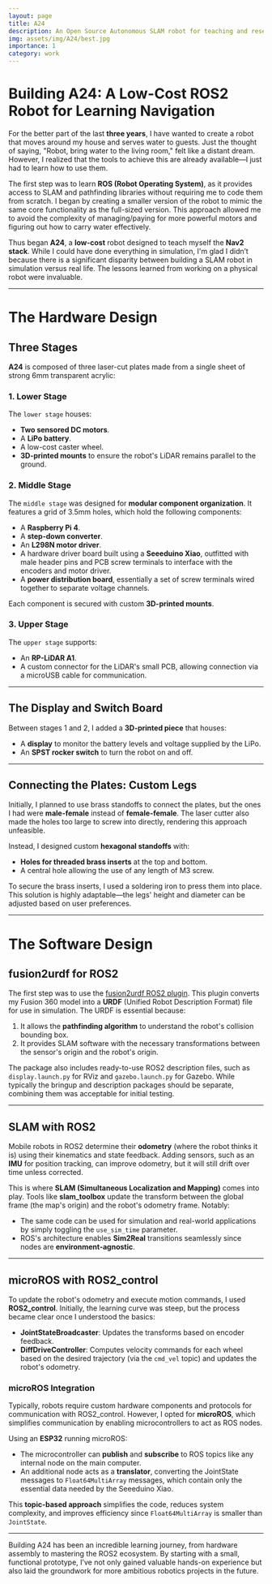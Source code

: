 ```yaml
---
layout: page
title: A24
description: An Open Source Autonomous SLAM robot for teaching and research based on ROS2, Nav2 and slam_toolbox
img: assets/img/A24/best.jpg
importance: 1
category: work
---
```


# Building A24: A Low-Cost ROS2 Robot for Learning Navigation

For the better part of the last **three years**, I have wanted to create a robot that moves around my house and serves water to guests. Just the thought of saying, "Robot, bring water to the living room," felt like a distant dream. However, I realized that the tools to achieve this are already available—I just had to learn how to use them. 

The first step was to learn **ROS (Robot Operating System)**, as it provides access to SLAM and pathfinding libraries without requiring me to code them from scratch. I began by creating a smaller version of the robot to mimic the same core functionality as the full-sized version. This approach allowed me to avoid the complexity of managing/paying for more powerful motors and figuring out how to carry water effectively.

Thus began **A24**, a **low-cost** robot designed to teach myself the **Nav2 stack**. While I could have done everything in simulation, I'm glad I didn’t because there is a significant disparity between building a SLAM robot in simulation versus real life. The lessons learned from working on a physical robot were invaluable.

---

# The Hardware Design

## **Three Stages**

**A24** is composed of three laser-cut plates made from a single sheet of strong 6mm transparent acrylic:

### **1. Lower Stage**
The `lower stage` houses:
- **Two sensored DC motors**.
- A **LiPo battery**.
- A low-cost caster wheel.
- **3D-printed mounts** to ensure the robot's LiDAR remains parallel to the ground.

### **2. Middle Stage**
The `middle stage` was designed for **modular component organization**. It features a grid of 3.5mm holes, which hold the following components:
- A **Raspberry Pi 4**.
- A **step-down converter**.
- An **L298N motor driver**.
- A hardware driver board built using a **Seeeduino Xiao**, outfitted with male header pins and PCB screw terminals to interface with the encoders and motor driver.
- A **power distribution board**, essentially a set of screw terminals wired together to separate voltage channels.

Each component is secured with custom **3D-printed mounts**.

### **3. Upper Stage**
The `upper stage` supports:
- An **RP-LiDAR A1**.
- A custom connector for the LiDAR's small PCB, allowing connection via a microUSB cable for communication.

---

## **The Display and Switch Board**
Between stages 1 and 2, I added a **3D-printed piece** that houses:
- A **display** to monitor the battery levels and voltage supplied by the LiPo.
- An **SPST rocker switch** to turn the robot on and off.

---

## **Connecting the Plates: Custom Legs**
Initially, I planned to use brass standoffs to connect the plates, but the ones I had were **male-female** instead of **female-female**. The laser cutter also made the holes too large to screw into directly, rendering this approach unfeasible. 

Instead, I designed custom **hexagonal standoffs** with:
- **Holes for threaded brass inserts** at the top and bottom.
- A central hole allowing the use of any length of M3 screw.

To secure the brass inserts, I used a soldering iron to press them into place. This solution is highly adaptable—the legs' height and diameter can be adjusted based on user preferences.

---

# The Software Design

## **fusion2urdf for ROS2**
The first step was to use the [fusion2urdf ROS2 plugin](https://github.com/dheena2k2/fusion2urdf-ros2). This plugin converts my Fusion 360 model into a **URDF** (Unified Robot Description Format) file for use in simulation. The URDF is essential because:
1. It allows the **pathfinding algorithm** to understand the robot's collision bounding box.
2. It provides SLAM software with the necessary transformations between the sensor's origin and the robot's origin.

The package also includes ready-to-use ROS2 description files, such as `display.launch.py` for RViz and `gazebo.launch.py` for Gazebo. While typically the bringup and description packages should be separate, combining them was acceptable for initial testing.

---

## **SLAM with ROS2**
Mobile robots in ROS2 determine their **odometry** (where the robot thinks it is) using their kinematics and state feedback. Adding sensors, such as an **IMU** for position tracking, can improve odometry, but it will still drift over time unless corrected. 

This is where **SLAM (Simultaneous Localization and Mapping)** comes into play. Tools like **slam_toolbox** update the transform between the global frame (the map's origin) and the robot's odometry frame. Notably:
- The same code can be used for simulation and real-world applications by simply toggling the `use_sim_time` parameter.
- ROS's architecture enables **Sim2Real** transitions seamlessly since nodes are **environment-agnostic**.

---

## **microROS with ROS2_control**
To update the robot's odometry and execute motion commands, I used **ROS2_control**. Initially, the learning curve was steep, but the process became clear once I understood the basics:
- **JointStateBroadcaster**: Updates the transforms based on encoder feedback.
- **DiffDriveController**: Computes velocity commands for each wheel based on the desired trajectory (via the `cmd_vel` topic) and updates the robot's odometry.

### **microROS Integration**
Typically, robots require custom hardware components and protocols for communication with ROS2_control. However, I opted for **microROS**, which simplifies communication by enabling microcontrollers to act as ROS nodes. 

Using an **ESP32** running microROS:
- The microcontroller can **publish** and **subscribe** to ROS topics like any internal node on the main computer.
- An additional node acts as a **translator**, converting the JointState messages to `Float64MultiArray` messages, which contain only the essential data needed by the Seeeduino Xiao.

This **topic-based approach** simplifies the code, reduces system complexity, and improves efficiency since `Float64MultiArray` is smaller than `JointState`.

---

Building A24 has been an incredible learning journey, from hardware assembly to mastering the ROS2 ecosystem. By starting with a small, functional prototype, I’ve not only gained valuable hands-on experience but also laid the groundwork for more ambitious robotics projects in the future.



<!-- For the better part of the last 3 years of my life i wanted to make a robot that moves around in my house and gives water to the guests. Just the thought of saying "robot bring water to the living room" felt like a distant dream but i realized that the tools to make this are already available and all i had to do was learn how to use them. The first step to make this was learn ROS since that gave me access to SLAM and path finding libraries without needing to code them myself. I began by making a small version of the robot that would mimic the same core functionallity as the bigger robot without the hassle of managing/paying for more powerful motors and carrying around water somehow.

Thus began A24, a as-low-cost as possible robot to teach myself the Nav2 stack. I could have done it all in simulation but im glad i didnt because there is a very large disparity between making a SLAM robot im simulation and in real life and the lessons taught were more than valuable.

# The Hardware Design
## 3 stages
A24 is composed of 3 laser cut plates cut from a single sheet of strong 6mm see through acrylic. The `lower stage` holds the 2 sensored DC motors and the LiPo battery. Attached to the plate is also a low cost castor wheel while some 3d printed mounts to make the sure the robots lidar stays parallel to the ground

The middle stage was designed to make component organizing be as modular as possible. It consists of a grid of 3.5mm holes upon which i mounted the `Raspberry Pi 4`, Step down converter , `L298N` motor driver and hardware driver board made up of a `seeduino xiao` with lots of male header pins and PCB screw terminals to interface with the encoders and motor driver. There is also a power distribution board which is just some screw terminal wired together to seperate the voltage channels. Each components was secured witha  custom 3d printed mount

The upper stage holds the RP-Lidar A1 lidar and a custom connector to attach the lidars small PCB through which you connect a microUSB capable to and communicate with the lidar

## The Display and switch board
Between stages 1 and 2 I also have a 3d printed piece that houses a display to monitor the battery levels and voltage coming through the LiPo. On the piece theres also a SPST rocker switch to turn the entire robot on and off.

## The legs to connect the plates together
Initially I planned to use brass standoffs to connect the plates together but the ones i had were male female instead of female female. I thought i could screw the male part into the laser cut part but that wasnt an option given the laster cutter made the whole too big. I think its a good thing as that wasnt a good solution and my next choice didnt require having to buy standoffs and could be modifified based on user preference.

I designed hex standoff with holes for 2 threaded brass inserts at the top and bottom and hole going straight through. The threaded brass inserts were put in place using a soldering iron keeping it firm in place. The hole going straight through meant i can use any length M3 screw i choose to. This solution is nice as the person can easily change the diamater of the legs to make them more durable or change the height depending on how far apart they want their plates to be.

# The Software Design
## fusion2urdf ros2
The first step was to use this <a href="https://github.com/dheena2k2/fusion2urdf-ros2">fusion360 plugin</a> called `fusion2urdf`. This allowed my fusion360 model of the robot to become a urdf for use in simulation and so the path finding algorithm knows my collision bounding box. Its also useful for SLAM so the software knows how the sensors origin translate to the robots origin

This package also gave me a ready to go ros2 description package containing the `display.launch.py` files and `gazebo.launch.py` files for RViz and gazebo respectively. Nrmally this should be split into 2 packages so the bringup is seperate from description but for testing purposes this was fine.


# SLAM with ROS2
Essentially mobile ROS2 robots work by using their kinematics and state feedback to obtain their odometry- where the robot thinks it is. Odometry can be improved by adding more sensors, for example doing position tracking with aan IMU however it will always drift with time unless some algorithm attempts to update where the robot thinks it is. That is SLAM. Packages like slam_toolbox update the transofrms between the newly created global frame (the maps origin) to the robots odometry (where the robot think it is). The code to do this in simulation is the same as in real life but you just have to change the use_sim_time parameter which is the beauty of ROS architecture. Sim2Real done autonamtically as the nodes are environment agnostic. They dont cae if they are in a simulation or in real life.

# microROS with ROS2 control
In order to update the robots odometry and for the robot to actually move based on the conteollers output command, I use ROS2 control. At first it took some time to get my head around it but in reality it isnt complicated. I specify 2 basic controllres in my controllers.yaml file: JointStateBroadcaster and DiffDriveController. The first updates by transofrms depending on the state of the encoders and the second finds out what commadn velocity to give each wheel depending on what my desired trajcetory is (using the cmd_vel topic). The diff drive controller also updates my odometry based on the received velocity of the wheels.

But the question is how does my microcontroller communicate with ros2_control? the typical answer would be to make a custom hardware component and have a custom protocol to send and receive data however that solution is out dated and time consuming. Instead i leveraged microROS. microROS is a ros stack dedicated to devices not powerful enough to use the full capability of ROS so its intended for microcontrollers. I wont get in to the details of microROS but by having an agent node running on your main computer, the esp3 can have access to to the computers internal nodes. It can publish do everything you can do internally on your computer but just on a microcontroller. 

The problem is that ros2 control does not out of the box make use of this topic based control. Most robots have to use serial communication however there is a little trick which is topic based ros2 control. I honestly hardly hear this being used and i think people are wasting their time by not using this. It allws the microcontroller to make use of ros2 control by only publishing and subscribing to data. To make it work i have an extra node running on the computer that acts as a translator or reducer; it takes in te joint state messgaes running on ros2 and converts them to FLoat64MultiArray with only the bare essential data for seeduino xiao to publish and subscribe to. This makes the code easier to writw and i think speeds up the system since a JointState message can be larger than a Float64 array. -->

<!-- # The ROS2 design
My design was based on using microROS within the Seeeduino xiao which did 2 things:
- Publish its encoder count data to `/encoder_data`
-Subscribe to `pwm_data` to get pwm values that each motor should spin at

The other nodes on my ROS2 network handled odometry, coming with the pwm values to move the robot based on the robots paramaters and the slam_toolbox/Nav2 packages

## The illegal shortcut i came up with
Now normally after getting to this stage you are meant to look into ros2 control but that was based on serial communication between the computer and microcontroller to send and receive commands. I decided to go against this as my solution was based on microROS and the ros2_control didnt have lots of documentation or tutorials to go along by.

Instead i decided to write a custom node to handle odometry and publish it to `/odom` aswell as handle the transforms the 2 wheeled robot would make with the maps origin. This node was based on subscribing to the encoder data and calculating distance travelled by looking at the changes in encoder count every iteration and altering the displacement travelled by the robot. 

To make this code even easier, i just set the `base_link` to be the centre of the wheels axis of rotation and not the centre of the robot itself which would have been another unecessary translation. 

The only transform needed would be how the `base_link` maps to the centre of the lidar which was easily calculated in CAD.

After updating the URDF file to encompass these changes I was left with a bare bones basic urdf where the entire mesh of the robot was one file and the collision avoidance was a rectangular block to speed up navigation. 

The odometry node also calculated the `linear.x` and `angular.z` based on encoder data to know the robots velocity.  -->
